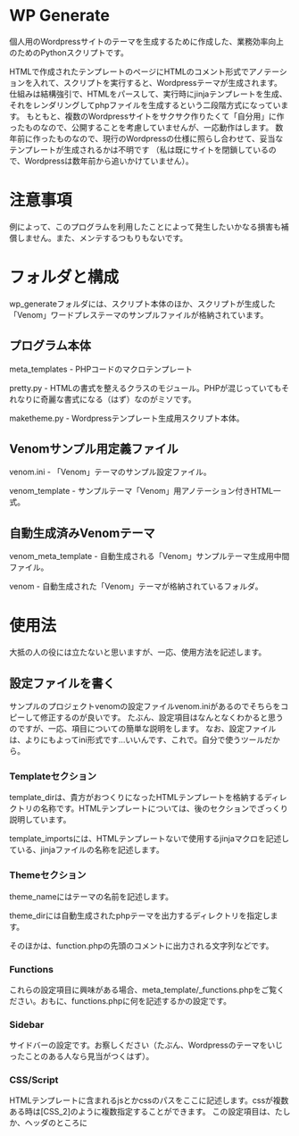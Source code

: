 # WP Generate

個人用のWordpressサイトのテーマを生成するために作成した、業務効率向上のためのPythonスクリプトです。

HTMLで作成されたテンプレートのページにHTMLのコメント形式でアノテーションを入れて、スクリプトを実行すると、Wordpressテーマが生成されます。
仕組みは結構強引で、HTMLをパースして、実行時にjinjaテンプレートを生成、それをレンダリングしてphpファイルを生成するという二段階方式になっています。
もともと、複数のWordpressサイトをサクサク作りたくて「自分用」に作ったものなので、公開することを考慮していませんが、一応動作はします。
数年前に作ったものなので、現行のWordpressの仕様に照らし合わせて、妥当なテンプレートが生成されるかは不明です
（私は既にサイトを閉鎖しているので、Wordpressは数年前から追いかけていません）。

# 注意事項

例によって、このプログラムを利用したことによって発生したいかなる損害も補償しません。また、メンテするつもりもないです。

# フォルダと構成

wp_generateフォルダには、スクリプト本体のほか、スクリプトが生成した「Venom」ワードプレステーマのサンプルファイルが格納されています。

## プログラム本体
meta_templates - PHPコードのマクロテンプレート

pretty.py - HTMLの書式を整えるクラスのモジュール。PHPが混じっていてもそれなりに奇麗な書式になる（はず）なのがミソです。

maketheme.py - Wordpressテンプレート生成用スクリプト本体。

## Venomサンプル用定義ファイル
venom.ini - 「Venom」テーマのサンプル設定ファイル。

venom_template - サンプルテーマ「Venom」用アノテーション付きHTML一式。

## 自動生成済みVenomテーマ
venom_meta_template - 自動生成される「Venom」サンプルテーマ生成用中間ファイル。

venom - 自動生成された「Venom」テーマが格納されているフォルダ。

# 使用法

大抵の人の役には立たないと思いますが、一応、使用方法を記述します。

## 設定ファイルを書く

サンプルのプロジェクトvenomの設定ファイルvenom.iniがあるのでそちらをコピーして修正するのが良いです。
たぶん、設定項目はなんとなくわかると思うのですが、一応、項目についての簡単な説明をします。
なお、設定ファイルは、よりにもよってini形式です…いいんです、これで。自分で使うツールだから。

### Templateセクション

template_dirは、貴方がおつくりになったHTMLテンプレートを格納するディレクトリの名称です。HTMLテンプレートについては、後のセクションでざっくり説明しています。

template_importsには、HTMLテンプレートないで使用するjinjaマクロを記述している、jinjaファイルの名称を記述します。

### Themeセクション
theme_nameにはテーマの名前を記述します。

theme_dirには自動生成されたphpテーマを出力するディレクトリを指定します。

そのほかは、function.phpの先頭のコメントに出力される文字列などです。

### Functions

これらの設定項目に興味がある場合、meta_template/\_functions.phpをご覧ください。おもに、functions.phpに何を記述するかの設定です。

### Sidebar
サイドバーの設定です。お察しください（たぶん、Wordpressのテーマをいじったことのある人なら見当がつくはず）。

### CSS/Script
HTMLテンプレートに含まれるjsとかcssのパスをここに記述します。cssが複数ある時は[CSS_2]のように複数指定することができます。
この設定項目は、たしか、ヘッダのところに<script>、<link>タグとして挿入される内容だったような気がする。

## HTMLでサイトのテンプレートを作る

まず、HTMLでhomeやarchive、index、single、search...等々おなじみのWordpressテンプレートのphpに対応するページをHTMLでおもむろに生成します。
それすら面倒くさいという方は、html_genereateというHTMLページのたたき台を作るスクリプトが私のリポジトリにありますので、興味があればご使用ください。
ページが出来たら、HTMLのコメント形式でアノテーションを入れるのですが、使用を細かく説明するのが面倒なので、簡単に例を示します。

### HTMLヘッダの例

```html
<!-- %PAGE:
    page_type           = 'archive',
    has_comment         = False,
    has_navigation      = True,
    template            = '_main.jinja',
    content_template    = 'template-parts/content',
    content_type        = 'archive'
-->
```

これはarchive.phpを生成するための雛形archive.htmlに書くべきヘッダの例です。
必ずこの書式で、HTMLファイルの先頭に書いてください。

### タグの置き換え

```html
<!-- %inline: post_thumbnail() -->
　<img style="max-width: 100%" src="img/thumbnail.jpeg">
<!-- %end_inline -->
```

デザインの段階だと、見た目を調整したりいろいろしたいのでダミーの画像などを入れると思います。
そういった部分をphpのコードに置き換えるため、上記のような書式を用いることができます。
上の例だと、%inline～%end_inlineで囲まれた部分が、サムネイルを挿入するphpコードに置き換えられます。
置き換え元のphpコードは、meta_template/\_common.jinjaにjinjaマクロとして定義されています。
いいかえると、post_thumbnail()によって置き換えられるphpコードが気にいらない場合は、
\_common.jinjaのマクロを修正すればよいということです
（ただ、そういう使用法は想定していません、そこまで手間をかけると、自動生成のメリットがないので…）。

なお、これはサムネイルの例ですが、当然サムネイル以外にも、一時的に入れたlorem ipsumを要約に置き換えるなどなど、種々のマクロが定義されています。

```html
<!-- %inline: php.the_except() -->
  <p>Lorem ipsum dolor sit amet, consectetur adipiscing elit, sed do eiusmod tempor incididunt ut labore et dolore magna aliqua.</p>
<!-- %end_inline -->
```

こんな感じです。この場合、<p>タグのローレムイプサムが、記事の要約を挿入するphp呼び出しに置き換えられます。

マクロの定義については、meta_template/\_common.jinjaでまとめて定義しています。
本来一つ一つのマクロについて説明を書くべきなのかもしれませんが、結局、単なる置き換えなので当該ファイルを見た方が早いと思われます。
    
### ファイルの切り出し
    
通常、Wordpressのテンプレートを作る際は、index.htmlなどのファイルを一個作り、切り出してphpファイルにコピペなどの不毛な作業が生じます。
そもそも、このツールはそのコピペ作業が面倒で作ったものなのでした。ということで、下記のような記法を用いることでphpファイルの切り出し範囲を指定できます。
    
```html
<!-- %begin: "index.jinja" -->
                <!-- primary -->
                <div id="primary" class="content-area">					
                    <main id="main" class="site-main">
                        <!-- %block: "main_area" --><!-- %end_block -->
<!-- %begin: "template-parts/content-index.jinja" -->
                        <article id="post-666" class="post post-featured">
                            <header class="entry-header">
                                <!-- %inline: php.entry_title() -->
                                <h1 class="entry-title">Article Title</h1>
                                <!-- %end_inline -->
                            </header>
　　　　　　　　　　　　　...（中略）...
                           
                                    <!-- %inline: php.cat_links() -->
                                    <span class="cat-links"><a href="#" rel="category tag">Categoty</a></span>
                                    <!-- %end_inline -->

                                    <!-- %inline: php.tag_links() -->
                                    <span class="tags-links"><a href="#" rel="tag">Tag1</a>, <a href="#" rel="tag">Tag2</a></span>
                                    <!-- %end_inline -->
                                </div>                                
                            </footer>
                        </article>
<!-- %end:"content-index.jinja" -->
                    </main>
                </div> <!-- #primary -->
<!-- %end: "index.jinja" -->
```
    
コメントとして、%begin、%endなどのディレクティブを指定することで、その範囲をphpファイルとして切り出すことができます。
上記の例ですと、id="primary"のdivタグが、index.phpとして切り出されることになるわけです。
こうすると、HTMLカンプをいちいち切り貼りすることなく、HTMLでデザイン、アノテーション付け、テンプレート生成という一連の作業をスムーズに行うことができるのです！
また、テーマを生成した後で、レイアウトやデザインを修正する場合も、HTMLを直して、phpに反映などの作業は必要なくなります。
大元のHTMLを直して、テーマ全体を再生成してしまえばそれでOKですので、修正箇所が減るわけです。

ちなみに、上記の例ではindex.phpの中に、template-parts/content-index.jinjaが入れ子で入っています。
これは、#primaryの<div>内にある<article>タグの内容がさらに切り出されてtemplate-parts/content-index.phpとして生成されることを意味します。
このように%begin~%endディレクティブは入れ子にすることが可能です。
    
header.php、footer.php、sidebar.phpも同様に生成できますが、こちらに関してはindex.phpに相当するindex.htmlで一度だけアノテーションをつければOKです。

### 実例を見てみる

実際にアノテーションの入ったHTMLテンプレートサンプルがvenom_templateフォルダに入っていますので、そちらの形式に倣って作ればOKです。
なお、このプログラムはコメント部分を識別するため、HTMLをパースしています。
よって、HTMLが不正なフォーマットだと動作しません（例外を吐いて止まります）。
使用するHTMLテンプレートは、オンラインのチェッカーなどを利用し、事前に正しいHTML5形式になっていることを確認してください。

## テンプレートを生成する

maketheme.pyをシェルなどから直接実行します。
ただし、作りかけのため、テンプレート生成用の設定ファイル名がスクリプトにハードコードされたままです。

メイン処理（if __name__ == '__main__'以降）にサンプルのテンプレート名venomが文字列として入っていますので、
その部分をご自分のテンプレート設定ファイル名に置き換えてご使用ください（foo.iniなら、venomをfooに置き換える）。

## ライセンス
    
決めていません。そもそも、テンプレートを生成するツールなので、これ自体を配布する必要性ってない気がします。
よってライセンスどころか、誰かがこれを配布するという事態も想定していません。
もちろん、使うのは自由ですので、改造するなりなんなりして、ご自由にお使いください。
    

